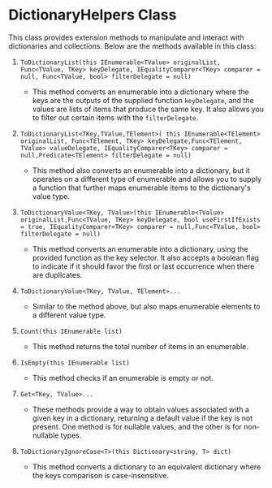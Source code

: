 # DictionaryHelpers Class

This class provides extension methods to manipulate and interact with dictionaries and collections. Below are the methods available in this class:

1. `ToDictionaryList(this IEnumerable<TValue> originalList, Func<TValue, TKey> keyDelegate, IEqualityComparer<TKey> comparer = null, Func<TValue, bool> filterDelegate = null)` 

    - This method converts an enumerable into a dictionary where the keys are the outputs of the supplied function `keyDelegate`, and the values are lists of items that produce the same key. It also allows you to filter out certain items with the `filterDelegate`.

2. `ToDictionaryList<TKey,TValue,TElement>( this IEnumerable<TElement> originalList, Func<TElement, TKey> keyDelegate,Func<TElement, TValue> valueDelegate, IEqualityComparer<TKey> comparer = null,Predicate<TElement> filterDelegate = null)`

    - This method also converts an enumerable into a dictionary, but it operates on a different type of enumerable and allows you to supply a function that further maps enumerable items to the dictionary's value type.

3. `ToDictionaryValue<TKey, TValue>(this IEnumerable<TValue> originalList,Func<TValue, TKey> keyDelegate, bool useFirstIfExists = true, IEqualityComparer<TKey> comparer = null,Func<TValue, bool> filterDelegate = null)`

    - This method converts an enumerable into a dictionary, using the provided function as the key selector. It also accepts a boolean flag to indicate if it should favor the first or last occurrence when there are duplicates.

4. `ToDictionaryValue<TKey, TValue, TElement>...`

    - Similar to the method above, but also maps enumerable elements to a different value type.

5. `Count(this IEnumerable list)`

    - This method returns the total number of items in an enumerable.

6. `IsEmpty(this IEnumerable list)`

    - This method checks if an enumerable is empty or not.

7. `Get<TKey, TValue>...`

    - These methods provide a way to obtain values associated with a given key in a dictionary, returning a default value if the key is not present. One method is for nullable values, and the other is for non-nullable types.

8. `ToDictionaryIgnoreCase<T>(this Dictionary<string, T> dict)`

    - This method converts a dictionary to an equivalent dictionary where the keys comparison is case-insensitive.
